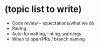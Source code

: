 # (topic list to write)

* Code review – expectations/what we do
* Pairing
* Auto-formatting, linting, warnings
* When to open PRs / branch naming
